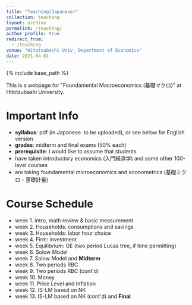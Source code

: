```yaml
---
title: "Teaching(Japanese)"
collection: teaching
layout: archive
permalink: /teaching/
author_profile: true
redirect_from:
  - /teaching
venue: "Hitotsubashi Univ, Department of Economics"
date: 2021-04-01
---
```


{% include base_path %}

This is a webpage for "Foundamental Macroeconomics (基礎マクロ)" at Hitotsubashi University.  

# Important Info

* **syllabus**: pdf (in Japanese. to be uploaded), or see below for English version
 * **grades**: midterm and final exams (50% each)
 * **prerequisite**: I would like to assume that students 
  * have taken introductory economics (入門経済学) and some other 100-level courses
  * are taking foundamental microeconomics and econometrics (基礎ミクロ・基礎計量)
  
# Course Schedule   

* week 1. intro, math review & basic measurement 
* week 2. Households: consumptions and savings
* week 3. Households: labor hour choice
* week 4. Firm: investment
* week 5. Equilibrium: GE (two period Lucas tree, if time permitting)
* week 6. Solow Model
* week 7. Solow Model and **Midterm**
* week 8. Two periods RBC
* week 9. Two periods RBC (cont'd)
* week 10. Money 
* week 11. Price Level and Inflation
* week 12. IS-LM based on NK
* week 13. IS-LM based on NK (cont'd) and **Final**

